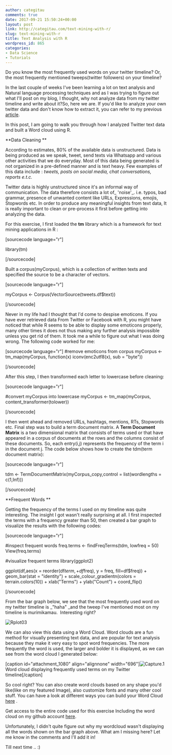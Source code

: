 ```yaml
---
author: categitau
comments: true
date: 2017-09-21 15:50:24+00:00
layout: post
link: http://categitau.com/text-mining-with-r/
slug: text-mining-with-r
title: Text Analysis with R
wordpress_id: 865
categories:
- Data Science
- Tutorials
---
```


Do you know the most frequently used words on your twitter timeline? Or, the most frequently mentioned tweeps(twitter followers) on your timeline?<!-- more -->

In the last couple of weeks I've been learning a lot on text analysis and Natural language processing techniques and as I was trying to figure out what I'll post on my blog, I thought, why not analyze data from my twitter timeline and write about it?So, here we are. If you'd like to analyze your own twitter data and don't know how to extract it, you can refer to my previous [article](https://categitau.wordpress.com/2017/08/30/twitter-data-mining-101-using-r/).

In this post, I am going to walk you through how I analyzed Twitter text data and built a Word cloud using R.

**Data Cleaning
**

According to estimates, 80% of the available data is unstructured. Data is being produced as we speak, tweet, send texts via Whatsapp and various other activities that we do everyday. Most of this data being generated is not organized in a pre-defined manner and is text heavy. Few examples of this data include : _tweets, posts on social media, chat conversations, reports e.t.c._

Twitter data is highly unstructured since it's an informal way of communication. The data therefore consists a lot of_ 'noise'_. i.e. typos, bad grammar, presence of unwanted content like URLs, Expressions, emojis, Stopwords etc. In order to produce any meaningful insights from text data, It is really important to clean or pre-process it first before getting into analyzing the data.

For this exercise, I first loaded the **tm** library which is a framework for text mining applications in R :

[sourcecode language="r"]

library(tm)

[/sourcecode]

Built a corpus(myCorpus), which is a collection of written texts and specified the source to be a character of vectors.

[sourcecode language="r"]

myCorpus <- Corpus(VectorSource(tweets.df$text))

[/sourcecode]

Never in my life had I thought that I'd come to despise emoticons. If you have ever retrieved data From Twitter or Facebook with R, you might have noticed that while R seems to be able to display some emoticons properly, many other times it does not thus making any further analysis impossible unless you get rid of them. It took me a while to figure out what I was doing wrong. The following code worked for me:

[sourcecode language="r"]
#remove emoticons from corpus
myCorpus <-  tm_map(myCorpus, function(x) iconv(enc2utf8(x), sub = "byte"))

[/sourcecode]

After this step, I then transformed each letter to lowercase before cleaning:

[sourcecode language="r"]

#convert myCorpus into lowercase
myCorpus <- tm_map(myCorpus, content_transformer(tolower))

[/sourcecode]

I then went ahead and removed URLs, hashtags, mentions, RTs, Stopwords etc. Final step was to build a term document matrix. A **Term Document Matrix** is a two dimensional matrix that consists of terms used or that have appeared in a corpus of documents at the rows and the columns consist of these documents. So, each entry(i,j) represents the frequency of the term i in the document j. The code below shows how to create the tdm(term document matrix):

[sourcecode language="r"]

tdm <- TermDocumentMatrix(myCorpus_copy,control = list(wordlengths = c(1,Inf)))

[/sourcecode]



**Frequent Words
**

Getting the frequency of the terms I used on my timeline was quite interesting. The insight I got wasn't really surprising at all. I first inspected the terms with a frequency greater than 50, then created a bar graph to visualize the results with the following codes:

[sourcecode language="r"]

#inspect frequent words
freq.terms <- findFreqTerms(tdm, lowfreq = 50)
View(freq.terms)

#visualize frequent terms
library(ggplot2)

ggplot(df,aes(x = reorder(df$term, +df$freq), y = freq, fill=df$freq)) + geom_bar(stat = "identity") +
scale_colour_gradientn(colors = terrain.colors(10)) + xlab("Terms") + ylab("Count") + coord_flip()

[/sourcecode]

From the bar graph below, we see that the most frequently used word on my twitter timeline is _"haha" _and the tweep I've mentioned most on my timeline is murimikamau.  Interesting right?

![Rplot03](http://categitau.com/wp-content/uploads/2017/09/rplot03.png)

We can also view this data using a Word Cloud. Word clouds are a fun method for visually presenting text data, and are popular for text analysis because they make it very easy to spot word frequencies. The more frequently the word is used, the larger and bolder it is displayed, as we can see from the word cloud I generated below:

[caption id="attachment_1080" align="alignnone" width="696"]![Capture.1](http://categitau.com/wp-content/uploads/2017/09/capture-11.png) Word cloud displaying frequently used terms on my Twitter timeline[/caption]

So cool right? You can also create word clouds based on any shape you'd like(like on my featured Image), also customize fonts and many other cool stuff. You can have a look at different ways you can build your Word Cloud [here](https://cran.r-project.org/web/packages/wordcloud2/vignettes/wordcloud.html) .

Get access to the entire code used for this exercise Including the word cloud on my github account [here](https://gist.github.com/CateGitau/05e6ff80b2a3aaa58236067811cee44e).

Unfortunately, I didn't quite figure out why my wordcloud wasn't displaying all the words shown on the bar graph above. What am I missing here? Let me know in the comments and I'll add it in!

Till next time .. :)
